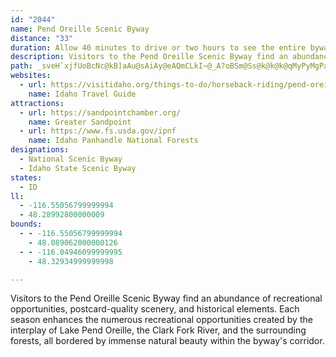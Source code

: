 ```yaml
---
id: "2044"
name: Pend Oreille Scenic Byway
distance: "33"
duration: Allow 40 minutes to drive or two hours to see the entire byway.
description: Visitors to the Pend Oreille Scenic Byway find an abundance of recreational opportunities, postcard-quality scenery, and historical elements. Each season enhances the numerous recreational opportunities created by the interplay of Lake Pend Oreille, the Clark Fork River, and the surrounding forests, all bordered by immense natural beauty within the byway's corridor.
path: _sveH`xjfUoBcNc@kB]aAu@sAiAy@eAQmCLkI~@_A?oBSm@Ss@k@k@k@qMyPyMgPa\qb@aIcJuIiK{AkCi@mBUwATqSJww@KuTO_FcAwGoBqJc@oCmVqoAgFyVyFe[wC{N_AkGUuCM{EXgLrHkf@jD{SdAuH^{D?_@Rq@HaC?qBOqFMkBa@kDy@uD_A_D_AuBwAiC}DoF}H{HmEaGyAmC{CwHuBwJ_AsHoPqlCqJ}xAc@uDwDiWyC{OoBuN}@}LKsETaLn@eHb@{CV{AfA}DxBuGrBkEjCoDdBkB|D{EtAgC~@mCf@mCT}CxAm_@h@uHd@sBh@_BfDaH|BeCjCqA|A[pG}@xDiAjB_AdGqFpHcIxBw@rXgE~Fm@fMkBtKsErQuIjOaNvJiHr@eAr@_BnCoJxA{BvCcCxCgDlFgHrH{FbNgN`GuD|GgJxAm@bHsAtZ{OrBsApQmIfFgEzCeFhDsH~AsBlE{D`NmKnDaBrJyClCmArEkDbDoD~JuMbEsG|FyJdMsWhT}e@vEwIxCkBpE_BbCuA~@w@hCuDlB_FnDaMzHqYx@kCdBwEzD_HvKuMzBmDdCyFrB{HjCoRv@uEbA}D|[sbAnCiH`AmB`BqCfGeGpg@oa@hBcB`IoIvBsC|CuEtBwD|AgDtN_a@dBgEhDuFvCqDlB{AxCkB`JyD|kB}t@dNyDpJeBfGcBpAk@zEsCfI{HrC_Ejh@iy@vAoCfB}EhAuEZsB|CqWpAaY^aEtBiLd@qE`@qQh@oGt@qE~@cElCmHrC_F|DeFhC{ArAe@rB_@`H{@zAw@x@q@|AoBn@wAxAaE|BaFtCgFlTc[jGaGpYiSvIgJrAmBrCiF~AcEtAgFvBsEnByBdG{EhGmE|GsF`AaA`@_AbRum@|@_B~AmBhA_An@]xAa@z]mCfE}A|C}A|DqDbDmEhDyG|GcLxKuMvNcSlB{B|BqD~B{E|ByGfF{RhAsDxB}G~BqFfDcGfDgFzDsFjEkF|EmFdLoKxTgPjl@e]lCyBtDcEdEkGxCoG`C{GzAwFxA}Hxx@wnFlBoRt@cLx@_KNmDBoDgA{Ve@{He@oFsAcIiBiHgGcM}BwFo@gD_@oDOsFDyBX{Dd@sCr@wCx@gC|@gE`@mEHaDEkCOmCc@oP
websites:
  - url: https://visitidaho.org/things-to-do/horseback-riding/pend-oreille-scenic-byway/
    name: Idaho Travel Guide
attractions:
  - url: https://sandpointchamber.org/
    name: Greater Sandpoint
  - url: https://www.fs.usda.gov/ipnf
    name: Idaho Panhandle National Forests
designations:
  - National Scenic Byway
  - Idaho State Scenic Byway
states:
  - ID
ll:
  - -116.55056799999994
  - 48.28992800000009
bounds:
  - - -116.55056799999994
    - 48.089062000000126
  - - -116.04946099999995
    - 48.32934999999998

---
```


Visitors to the Pend Oreille Scenic Byway find an abundance of recreational opportunities, postcard-quality scenery, and historical elements. Each season enhances the numerous recreational opportunities created by the interplay of Lake Pend Oreille, the Clark Fork River, and the surrounding forests, all bordered by immense natural beauty within the byway's corridor.
